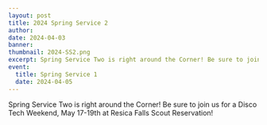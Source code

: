 ```yaml
---
layout: post
title: 2024 Spring Service 2
author:
date: 2024-04-03
banner:
thumbnail: 2024-SS2.png
excerpt: Spring Service Two is right around the Corner! Be sure to join us for...
event:
  title: Spring Service 1
  date: 2024-04-05
---
```


Spring Service Two is right around the Corner! Be sure to join us for a Disco Tech Weekend, May 17-19th at Resica Falls Scout Reservation!
